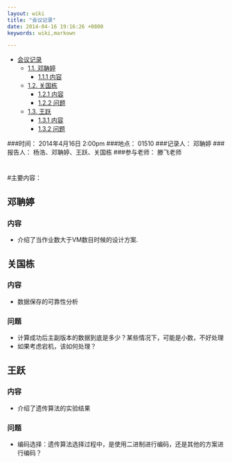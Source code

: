 ```yaml
---
layout: wiki
title: "会议记录"
date: 2014-04-16 19:16:26 +0800
keywords: wiki,markown

---
```


*   [会议记录](#toc1)
    *   [1.1. 邓聃婷](#toc1.1)
        *   [1.1.1 内容](#toc1.1.1)
    *   [1.2. 关国栋](#toc1.2)
        *   [1.2.1 内容](#toc1.2.1)
        *   [1.2.2 问题](#toc1.2.2)
    *   [1.3. 王跃](#toc1.3)
        *   [1.3.1 内容](#toc1.3.1)
        *   [1.3.2 问题](#toc1.3.2)

</div>
<div class="neirong">

  
###时间： 2014年4月16日  2:00pm 
###地点： 01510
###记录人： 邓聃婷
###报告人： 杨浩、邓聃婷、王跃、关国栋
###参与老师： 滕飞老师 
<h1></h1>  
#主要内容：

<h2 id="toc1.1">邓聃婷</h2>

<h3 id="toc1.1.1">内容</h3>   

*   介绍了当作业数大于VM数目时候的设计方案.




<h2 id="toc1.2">关国栋</h2>
<h3 id="toc1.2.1">内容</h3> 

*   数据保存的可靠性分析

<h3 id="toc1.2.2">问题</h3> 

*   计算成功后主副版本的数据到底是多少？某些情况下，可能是小数，不好处理  
*   如果考虑宕机，该如何处理？  



<h2 id="toc1.3">王跃</h2>
<h3 id="toc1.3.1">内容</h3> 

*   介绍了遗传算法的实验结果

<h3 id="toc1.3.2">问题</h3> 

*   编码选择：遗传算法选择过程中，是使用二进制进行编码，还是其他的方案进行编码？

